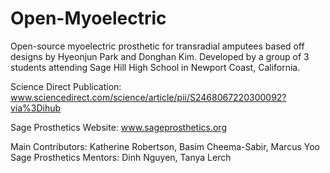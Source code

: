 # Open-Myoelectric
Open-source myoelectric prosthetic for transradial amputees based off designs by Hyeonjun Park and Donghan Kim. Developed by a group of 3 students attending Sage Hill High School in Newport Coast, California.

Science Direct Publication: www.sciencedirect.com/science/article/pii/S2468067220300092?via%3Dihub


Sage Prosthetics Website: www.sageprosthetics.org

Main Contributors: Katherine Robertson, Basim Cheema-Sabir, Marcus Yoo
Sage Prosthetics Mentors: Dinh Nguyen, Tanya Lerch
